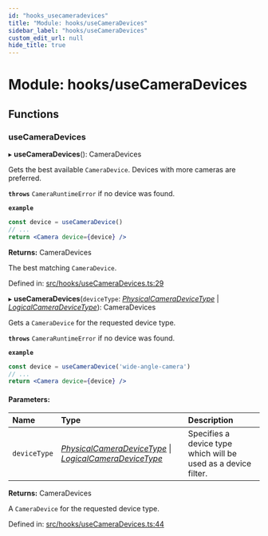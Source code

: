 ```yaml
---
id: "hooks_usecameradevices"
title: "Module: hooks/useCameraDevices"
sidebar_label: "hooks/useCameraDevices"
custom_edit_url: null
hide_title: true
---
```


# Module: hooks/useCameraDevices

## Functions

### useCameraDevices

▸ **useCameraDevices**(): CameraDevices

Gets the best available `CameraDevice`. Devices with more cameras are preferred.

**`throws`** `CameraRuntimeError` if no device was found.

**`example`** 
```jsx
const device = useCameraDevice()
// ...
return <Camera device={device} />
```

**Returns:** CameraDevices

The best matching `CameraDevice`.

Defined in: [src/hooks/useCameraDevices.ts:29](https://github.com/cuvent/react-native-vision-camera/blob/c314255/src/hooks/useCameraDevices.ts#L29)

▸ **useCameraDevices**(`deviceType`: [*PhysicalCameraDeviceType*](cameradevice.md#physicalcameradevicetype) \| [*LogicalCameraDeviceType*](cameradevice.md#logicalcameradevicetype)): CameraDevices

Gets a `CameraDevice` for the requested device type.

**`throws`** `CameraRuntimeError` if no device was found.

**`example`** 
```jsx
const device = useCameraDevice('wide-angle-camera')
// ...
return <Camera device={device} />
```

#### Parameters:

Name | Type | Description |
:------ | :------ | :------ |
`deviceType` | [*PhysicalCameraDeviceType*](cameradevice.md#physicalcameradevicetype) \| [*LogicalCameraDeviceType*](cameradevice.md#logicalcameradevicetype) | Specifies a device type which will be used as a device filter.   |

**Returns:** CameraDevices

A `CameraDevice` for the requested device type.

Defined in: [src/hooks/useCameraDevices.ts:44](https://github.com/cuvent/react-native-vision-camera/blob/c314255/src/hooks/useCameraDevices.ts#L44)
